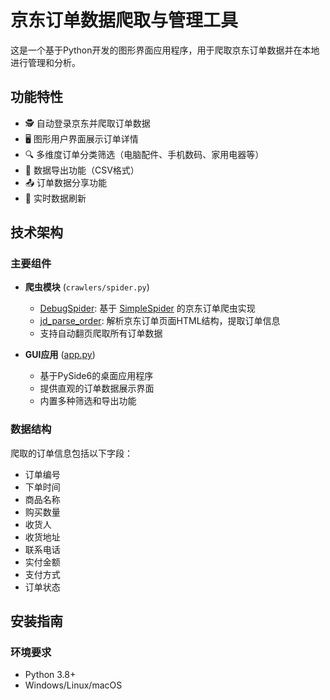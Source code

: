 # 京东订单数据爬取与管理工具

这是一个基于Python开发的图形界面应用程序，用于爬取京东订单数据并在本地进行管理和分析。

## 功能特性

- 🕵️ 自动登录京东并爬取订单数据
- 🖥️ 图形用户界面展示订单详情
- 🔍 多维度订单分类筛选（电脑配件、手机数码、家用电器等）
- 💾 数据导出功能（CSV格式）
- 📤 订单数据分享功能
- 🔄 实时数据刷新

## 技术架构

### 主要组件

- **爬虫模块** (`crawlers/spider.py`)
  - [DebugSpider](file://C:\Users\Administrator\PycharmProjects\DataSpiderBrowser\crawlers\spider.py#L119-L200): 基于 [SimpleSpider](file://C:\Users\Administrator\PycharmProjects\DataSpiderBrowser\crawlers\base_spider.py#L10-L306) 的京东订单爬虫实现
  - [jd_parse_order](file://C:\Users\Administrator\PycharmProjects\DataSpiderBrowser\crawlers\spider.py#L12-L113): 解析京东订单页面HTML结构，提取订单信息
  - 支持自动翻页爬取所有订单数据

- **GUI应用** ([app.py](file://C:\Users\Administrator\PycharmProjects\DataSpiderBrowser\app.py))
  - 基于PySide6的桌面应用程序
  - 提供直观的订单数据展示界面
  - 内置多种筛选和导出功能

### 数据结构

爬取的订单信息包括以下字段：
- 订单编号
- 下单时间
- 商品名称
- 购买数量
- 收货人
- 收货地址
- 联系电话
- 实付金额
- 支付方式
- 订单状态

## 安装指南

### 环境要求
- Python 3.8+
- Windows/Linux/macOS
